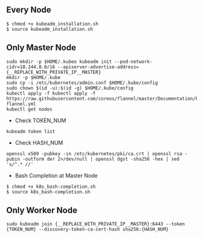 ## Every Node
```
$ chmod +x kubeadm_installation.sh
$ source kubeadm_installation.sh
```

## Only Master Node
```
sudo mkdir -p $HOME/.kubeo kubeadm init --pod-network-cidr=10.244.0.0/16 --apiserver-advertise-address={__REPLACE_WITH_PRIVATE_IP__MASTER}
mkdir -p $HOME/.kube
sudo cp -i /etc/kubernetes/admin.conf $HOME/.kube/config
sudo chown $(id -u):$(id -g) $HOME/.kube/config
kubectl apply -f kubectl apply -f https://raw.githubusercontent.com/coreos/flannel/master/Documentation/kube-flannel.yml
kubectl get nodes
```
  - Check TOKEN_NUM
  ```
  kubeadm token list
  ```
  - Check HASH_NUM
  ```
  openssl x509 -pubkey -in /etc/kubernetes/pki/ca.crt | openssl rsa -pubin -outform der 2>/dev/null | openssl dgst -sha256 -hex | sed 's/^.* //'
  ```
  - Bash Completion at Master Node
  ```
  $ chmod +x k8s_bash-completion.sh
  $ source k8s_bash-completion.sh
  ```
  
## Only Worker Node
```
sudo kubeadm join {__REPLACE_WITH_PRIVATE_IP__MASTER}:6443 --token {TOKEN_NUM} --discovery-token-ca-cert-hash sha256:{HASH_NUM}
```
